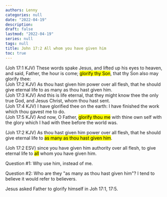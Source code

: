 ```yaml
---
authors: Lenny
categories: null
date: "2022-04-19"
description: 
draft: false
lastmod: "2022-04-19"
series: null
tags: null
title: John 17:2 All whom you have given him
toc: true
---
```

(Joh 17:1 KJV)  These words spake Jesus, and lifted up his eyes to heaven, and said, Father, the hour is come; <mark>glorify thy Son</mark>, that thy Son also may glorify thee:  
(Joh 17:2 KJV)  As thou hast given him power over all flesh, that he should give eternal life to as many as thou hast given him.  
(Joh 17:3 KJV)  And this is life eternal, that they might know thee the only true God, and Jesus Christ, whom thou hast sent.  
(Joh 17:4 KJV)  I have glorified thee on the earth: I have finished the work which thou gavest me to do.  
(Joh 17:5 KJV)  And now, O Father, <mark>glorify thou me</mark> with thine own self with the glory which I had with thee before the world was.  


(Joh 17:2 KJV)  As thou hast given him power over all flesh, that he should give eternal life to <mark>as many as thou hast given him</mark>.
<!--more-->

(Joh 17:2 ESV)  since you have given him authority over all flesh, to give eternal life to <mark>all</mark> whom you have given him.

Question #1: Why use him, instead of me.  

Question #2: Who are they "as many as thou hast given him"?  I tend to believe it would refer to believers.

Jesus asked Father to glorify himself in Joh 17:1, 17:5.
